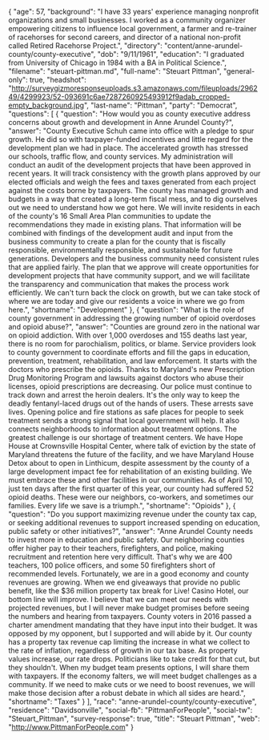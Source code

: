 {
  "age": 57,
  "background": "I have 33 years' experience managing nonprofit organizations and small businesses. I worked as a community organizer empowering citizens to influence local government, a farmer and re-trainer of racehorses for second careers, and director of a national non-profit called Retired Racehorse Project.",
  "directory": "content/anne-arundel-county/county-executive",
  "dob": "9/11/1961",
  "education": "I graduated from University of Chicago in 1984 with a BA in Political Science.",
  "filename": "steuart-pittman.md",
  "full-name": "Steuart Pittman",
  "general-only": true,
  "headshot": "http://surveygizmoresponseuploads.s3.amazonaws.com/fileuploads/296249/4299923/52-093691c6ae7287260925493912f9adab_cropped-empty_background.jpg",
  "last-name": "Pittman",
  "party": "Democrat",
  "questions": [
    {
      "question": "How would you as county executive address concerns about growth and development in Anne Arundel County?",
      "answer": "County Executive Schuh came into office with a pledge to spur growth. He did so with taxpayer-funded incentives and little regard for the development plan we had in place. The accelerated growth has stressed our schools, traffic flow, and county services. My administration will conduct an audit of the development projects that have been approved in recent years. It will track consistency with the growth plans approved by our elected officials and weigh the fees and taxes generated from each project against the costs borne by taxpayers. The county has managed growth and budgets in a way that created a long-term fiscal mess, and to dig ourselves out we need to understand how we got here. We will invite residents in each of the county's 16 Small Area Plan communities to update the recommendations they made in existing plans. That information will be combined with findings of the development audit and input from the business community to create a plan for the county that is fiscally responsible, environmentally responsible, and sustainable for future generations. Developers and the business community need consistent rules that are applied fairly. The plan that we approve will create opportunities for development projects that have community support, and we will facilitate the transparency and communication that makes the process work efficiently. We can't turn back the clock on growth, but we can take stock of where we are today and give our residents a voice in where we go from here.",
      "shortname": "Development"
    },
    {
      "question": "What is the role of county government in addressing the growing number of opioid overdoses and opioid abuse?",
      "answer": "Counties are ground zero in the national war on opioid addiction. With over 1,000 overdoses and 155 deaths last year, there is no room for parochialism, politics, or blame. Service providers look to county government to coordinate efforts and fill the gaps in education, prevention, treatment, rehabilitation, and law enforcement. It starts with the doctors who prescribe the opioids. Thanks to Maryland's new Prescription Drug Monitoring Program and lawsuits against doctors who abuse their licenses, opioid prescriptions are decreasing. Our police must continue to track down and arrest the heroin dealers. It's the only way to keep the deadly fentanyl-laced drugs out of the hands of users. These arrests save lives. Opening police and fire stations as safe places for people to seek treatment sends a strong signal that local government will help. It also connects neighborhoods to information about treatment options. The greatest challenge is our shortage of treatment centers. We have Hope House at Crownsville Hospital Center, where talk of eviction by the state of Maryland threatens the future of the facility, and we have Maryland House Detox about to open in Linthicum, despite assessment by the county of a large development impact fee for rehabilitation of an existing building. We must embrace these and other facilities in our communities. As of April 10, just ten days after the first quarter of this year, our county had suffered 52 opioid deaths. These were our neighbors, co-workers, and sometimes our families. Every life we save is a triumph.",
      "shortname": "Opioids"
    },
    {
      "question": "Do you support maximizing revenue under the county tax cap, or seeking additional revenues to support increased spending on education, public safety or other initiatives?",
      "answer": "Anne Arundel County needs to invest more in education and public safety. Our neighboring counties offer higher pay to their teachers, firefighters, and police, making recruitment and retention here very difficult. That's why we are 400 teachers, 100 police officers, and some 50 firefighters short of recommended levels. Fortunately, we are in a good economy and county revenues are growing. When we end giveaways that provide no public benefit, like the $36 million property tax break for Live! Casino Hotel, our bottom line will improve. I believe that we can meet our needs with projected revenues, but I will never make budget promises before seeing the numbers and hearing from taxpayers. County voters in 2016 passed a charter amendment mandating that they have input into their budget. It was opposed by my opponent, but I supported and will abide by it. Our county has a property tax revenue cap limiting the increase in what we collect to the rate of inflation, regardless of growth in our tax base. As property values increase, our rate drops. Politicians like to take credit for that cut, but they shouldn't. When my budget team presents options, I will share them with taxpayers. If the economy falters, we will meet budget challenges as a community. If we need to make cuts or we need to boost revenues, we will make those decision after a robust debate in which all sides are heard.",
      "shortname": "Taxes"
    }
  ],
  "race": "anne-arundel-county/county-executive",
  "residence": "Davidsonville",
  "social-fb": "PittmanForPeople",
  "social-tw": "Steuart_Pittman",
  "survey-response": true,
  "title": "Steuart Pittman",
  "web": "http://www.PittmanForPeople.com"
}
